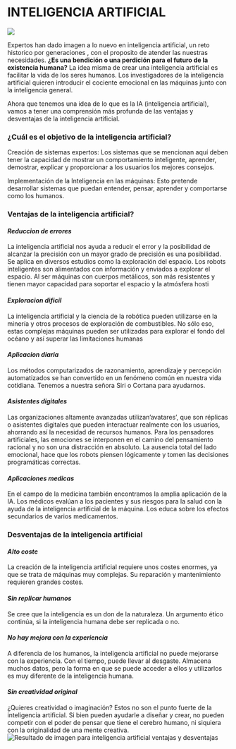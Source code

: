 # **INTELIGENCIA ARTIFICIAL**

![](http://r67.cooltext.com/rendered/cooltext316354674377914.png)

Expertos han dado  imagen a lo nuevo en inteligencia artificial, un reto historico por generaciones , con el proposito de atender las nuestras necesidades.
**¿Es una bendición o una perdición para el futuro de la existencia humana?**
La idea misma de crear una inteligencia artificial es facilitar la vida de los seres humanos. Los investigadores de la inteligencia artificial quieren introducir el cociente emocional en las máquinas junto con la inteligencia general.

Ahora que tenemos una idea de lo que es la IA (inteligencia artificial), vamos a tener una comprensión más profunda de las ventajas y desventajas de la inteligencia artificial.

### **¿Cuál es el objetivo de la inteligencia artificial?**
Creación de sistemas expertos:
Los sistemas que se mencionan aquí deben tener la capacidad de mostrar un comportamiento inteligente, aprender, demostrar, explicar y proporcionar a los usuarios los mejores consejos.

Implementación de la Inteligencia en las máquinas:
Esto pretende desarrollar sistemas que puedan entender, pensar, aprender y comportarse como los humanos.

### **Ventajas de la inteligencia artificial?**
#### *Reduccion de errores*
La inteligencia artificial nos ayuda a reducir el error y la posibilidad de alcanzar la precisión con un mayor grado de precisión es una posibilidad. Se aplica en diversos estudios como la exploración del espacio.
Los robots inteligentes son alimentados con información y enviados a explorar el espacio. Al ser máquinas con cuerpos metálicos, son más resistentes y tienen mayor capacidad para soportar el espacio y la atmósfera hosti

#### *Exploracion dificil*
La inteligencia artificial y la ciencia de la robótica pueden utilizarse en la minería y otros procesos de exploración de combustibles. No sólo eso, estas complejas máquinas pueden ser utilizadas para explorar el fondo del océano y así superar las limitaciones humanas

#### *Aplicacion diaria*
Los métodos computarizados de razonamiento, aprendizaje y percepción automatizados se han convertido en un fenómeno común en nuestra vida cotidiana. Tenemos a nuestra señora Siri o Cortana para ayudarnos.

#### *Asistentes digitales*
Las organizaciones altamente avanzadas utilizan’avatares’, que son réplicas o asistentes digitales que pueden interactuar realmente con los usuarios, ahorrando así la necesidad de recursos humanos.
Para los pensadores artificiales, las emociones se interponen en el camino del pensamiento racional y no son una distracción en absoluto. La ausencia total del lado emocional, hace que los robots piensen lógicamente y tomen las decisiones programáticas correctas.

#### *Aplicaciones medicas*
En el campo de la medicina también encontramos la amplia aplicación de la IA. Los médicos evalúan a los pacientes y sus riesgos para la salud con la ayuda de la inteligencia artificial de la máquina. Los educa sobre los efectos secundarios de varios medicamentos.

### **Desventajas de la inteligencia artificial**
#### *Alto coste*
La creación de la inteligencia artificial requiere unos costes enormes, ya que se trata de máquinas muy complejas. Su reparación y mantenimiento requieren grandes costes.

#### *Sin replicar humanos*
Se cree que la inteligencia es un don de la naturaleza. Un argumento ético continúa, si la inteligencia humana debe ser replicada o no.

#### *No hay mejora con la experiencia* 
A diferencia de los humanos, la inteligencia artificial no puede mejorarse con la experiencia. Con el tiempo, puede llevar al desgaste. Almacena muchos datos, pero la forma en que se puede acceder a ellos y utilizarlos es muy diferente de la inteligencia humana.

#### *Sin creatividad original*
¿Quieres creatividad o imaginación?
Estos no son el punto fuerte de la inteligencia artificial. Si bien pueden ayudarle a diseñar y crear, no pueden competir con el poder de pensar que tiene el cerebro humano, ni siquiera con la originalidad de una mente creativa.
![Resultado de imagen para inteligencia artificial ventajas y desventajas](https://www.quierotec.com/wp-content/uploads/2018/07/Ventajas-de-la-Inteligencia-Artificial.jpg)
